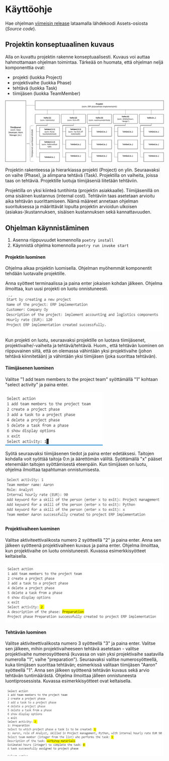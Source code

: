 # **Käyttöohje**

Hae ohjelman [viimeisin release](https://github.com/ttoivonen/ot-harjoitustyo/releases) lataamalla lähdekoodi Assets-osiosta (_Source code_).

## **Projektin konseptuaalinen kuvaus**

Alla on kuvattu projektin rakenne konseptuaalisesti. Kuvaus voi auttaa hahmottamaan ohjelman toimintaa. Tärkeää on huomata, että ohjelman neljä komponenttia ovat:
- projekti (luokka Project)
- projektivaihe (luokka Phase)
- tehtävä (luokka Task)
- tiimijäsen (luokka TeamMember)

![konsepti](/dokumentaatio/kuvat/ko_projektikonsepti.png)

Projektin rakenteessa ja hierarkiassa projekti (Project) on ylin. Seuraavaksi on vaihe (Phase), ja alimpana tehtävä (Task). Projektilla on vaiheita, joissa taas on tehtäviä. Projektille luotuja tiimijäseniä liitetään tehtäviin.

Projektilla on yksi kiinteä tuntihinta (projektin asiakkaalle). Tiimijäsenillä on oma sisäinen kustannus (internal cost). Tehtäviin taas asetetaan arvioitu aika tehtävän suorittamiseen. Nämä määreet annetaan ohjelman suorituksessa ja määrittävät lopulta projektin arvioidun ulkoisen (asiakas-)kustannuksen, sisäisen kustannuksen sekä kannattavuuden.


## **Ohjelman käynnistäminen**

1. Asenna riippuvuudet komennolla ```poetry install```
2. Käynnistä ohjelma komennolla ```poetry run invoke start```


#### **Projektin luominen**

Ohjelma alkaa projektin luomisella. Ohjelman myöhemmät komponentit tehdään luotavalle projektille.

Anna syötteet terminaalissa ja paina enter jokaisen kohdan jälkeen. Ohjelma ilmoittaa, kun uusi projekti on luotu onnistuneesti.

![Projektin luominen](/dokumentaatio/kuvat/ko_luo_projekti.PNG)

Kun projekti on luotu, seuraavaksi projektille on luotava tiimijäsenet, projektivaihe/-vaiheita ja tehtävä/tehtäviä. Huom., että tehtävän luominen on riippuvainen siitä, että on olemassa vähintään yksi projektivaihe (johon tehtävä kiinnitetään) ja vähintään yksi tiimijäsen (joka suorittaa tehtävän).

#### **Tiimijäsenen luominen**

Valitse "1 add team members to the project team" syöttämällä "1" kohtaan "select activity" ja paina enter.

![Luo tiimijasen1](/dokumentaatio/kuvat/ko_luo_tiimijasen1.PNG)

Syötä seuraavaksi tiimijäsenen tiedot ja paina enter edetäksesi. Taitojen kohdalla voit syöttää taitoja 0:n ja äärettömän väliltä. Syöttämällä "x" pääset etenemään taitojen syöttämisestä eteenpäin. Kun tiimijäsen on luotu, ohjelma ilmoittaa tapahtuman onnistumisesta.

![Luo tiimijasen2](/dokumentaatio/kuvat/ko_luo_tiimijasen2.PNG)

#### **Projektivaiheen luominen**

Valitse aktiviteettivalikosta numero 2 syötteellä "2" ja paina enter. Anna sen jälkeen syötteenä projektivaiheen kuvaus ja paina enter. Ohjelma ilmoittaa, kun projektivaihe on luotu onnistuneesti. Kuvassa esimerkkisyötteet keltaisella.

![Projektivaiheen luonti](/dokumentaatio/kuvat/ko_luo_projektivaihe1.PNG)

#### **Tehtävän luominen**

Valitse aktiviteettivalikosta numero 3 syötteellä "3" ja paina enter. Valitse sen jälkeen, mihin projektivaiheeseen tehtävä asetetaan - valitse projektivaihe numerosyötteenä (kuvassa on vain yksi projektivaihe saatavilla numerolla "1", vaihe "preparation"). Seuraavaksi valitse numerosyötteellä, kuka tiimijäsen suorittaa tehtävän; esimerkissä valitaan tiimijäsen "Aaron" syötteellä "1". Anna sen jälkeen syötteenä tehtävän kuvaus sekä arvio tehtävän tuntimäärästä. Ohjelma ilmoittaa jälleen onnistuneesta luontiprosessista. Kuvassa esimerkkisyötteet ovat keltaisella.

![Luo tehtävä](/dokumentaatio/kuvat/ko_luo_tehtava.PNG)
